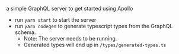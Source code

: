 a simple GraphQL server to get started using Apollo

- run `yarn start` to start the server
- run `yarn codegen` to generate typescript types from the GraphQL schema. 
  - Note: The server needs to be running. 
  - Generated types will end up in `/types/generated-types.ts`
